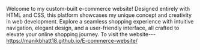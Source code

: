 Welcome to my custom-built e-commerce website! Designed entirely with HTML and CSS, this platform showcases my unique concept and creativity in web development. Explore a seamless shopping experience with intuitive navigation, elegant design, and a user-friendly interface, all crafted to elevate your online shopping journey.
To visit the website--- https://manikbhatt18.github.io/E-commerce-website/
